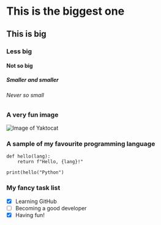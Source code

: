 # This is the biggest one

## This is big

### Less big

#### Not so big

##### Smaller and smaller

###### Never so small

### A very fun image
![Image of Yaktocat](https://octodex.github.com/images/yaktocat.png)

### A sample of my favourite programming language
```
def hello(lang):
    return f"Hello, {lang}!"
    
print(hello("Python")
```

### My fancy task list
- [x] Learning GitHub
- [ ] Becoming a good developer
- [x] Having fun!
